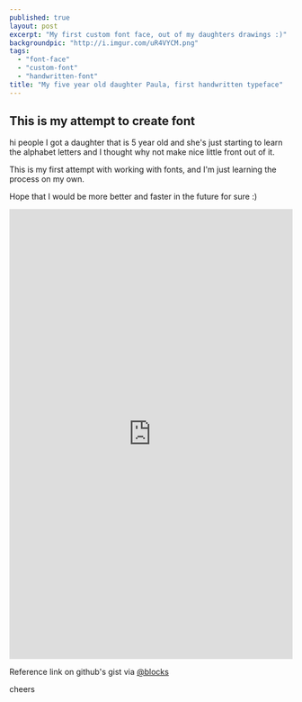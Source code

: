 ```yaml
---
published: true
layout: post
excerpt: "My first custom font face, out of my daughters drawings :)"
backgroundpic: "http://i.imgur.com/uR4VYCM.png"
tags: 
  - "font-face"
  - "custom-font"
  - "handwritten-font"
title: "My five year old daughter Paula, first handwritten typeface"
---
```




## This is my attempt to create font

hi people I got a daughter that is 5 year old and she's just starting to learn the alphabet letters and I thought why not make nice little front out of it. 

This is my first attempt with working with fonts, and I'm just learning the process on my own.

Hope that I would be more better and faster in the future for sure :)

<iframe src="http://bl.ocks.org/mkdizajn/raw/8f878e78184158a25c70/" frameBorder="0" width="100%" height="800"></iframe>

Reference link on github's gist via [@blocks](http://bl.ocks.org/mkdizajn/raw/8f878e78184158a25c70/)

cheers
